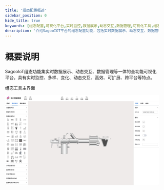 ```yaml
---
title: '组态配置概述'
sidebar_position: 0
hide_title: true
keywords: [组态配置,可视化平台,实时监控,数据展示,动态交互,数据管理,可视化工具,组态界面,监控系统,实时数据]
description: '介绍SagooIOT平台的组态配置功能，包括实时数据展示、动态交互、数据管理等可视化功能特点。'
---
```

# 概要说明

SagooIoT组态功能集实时数据展示、动态交互、数据管理等一体的全功能可视化平台。具有实时监控、多样、变化、动态交互、高效、可扩展、跨平台等特点。

组态工具主界面

![组态界面](../../imgs/configure.jpg)

